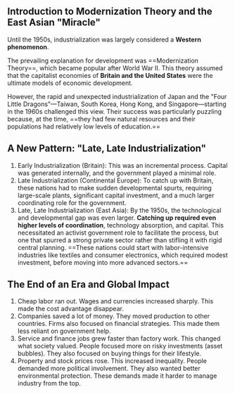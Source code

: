 ## Introduction to Modernization Theory and the East Asian "Miracle"

Until the 1950s, industrialization was largely considered a **Western phenomenon**.

The prevailing explanation for development was ==Modernization Theory==, which became popular after World War II. This theory assumed that the capitalist economies of **Britain and the United States** were the ultimate models of economic development.

However, the rapid and unexpected industrialization of Japan and the "Four Little Dragons"—Taiwan, South Korea, Hong Kong, and Singapore—starting in the 1960s challenged this view. Their success was particularly puzzling because, at the time, ==they had few natural resources and their populations had relatively low levels of education.==

## A New Pattern: "Late, Late Industrialization"

1. Early Industrialization (Britain): This was an incremental process. Capital was generated internally, and the government played a minimal role.
2. Late Industrialization (Continental Europe): To catch up with Britain, these nations had to make sudden developmental spurts, requiring large-scale plants, significant capital investment, and a much larger coordinating role for the government.
3. Late, Late Industrialization (East Asia): By the 1950s, the technological and developmental gap was even larger. **Catching up required even higher levels of coordination**, technology absorption, and capital. This necessitated an activist government role to facilitate the process, but one that spurred a strong private sector rather than stifling it with rigid central planning. ==These nations could start with labor-intensive industries like textiles and consumer electronics, which required modest investment, before moving into more advanced sectors.==

## The End of an Era and Global Impact

1. Cheap labor ran out. Wages and currencies increased sharply. This made the cost advantage disappear.
2. Companies saved a lot of money. They moved production to other countries. Firms also focused on financial strategies. This made them less reliant on government help.
3. Service and finance jobs grew faster than factory work. This changed what society valued. People focused more on risky investments (asset bubbles). They also focused on buying things for their lifestyle.
4. Property and stock prices rose. This increased inequality. People demanded more political involvement. They also wanted better environmental protection. These demands made it harder to manage industry from the top.
